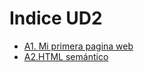 # Indice UD2
- [A1. Mi primera pagina web](A1.Miprimera_páginaWeb/README.md)
- [A2.HTML semántico](A2.%20HTML%20semántico/README.md)